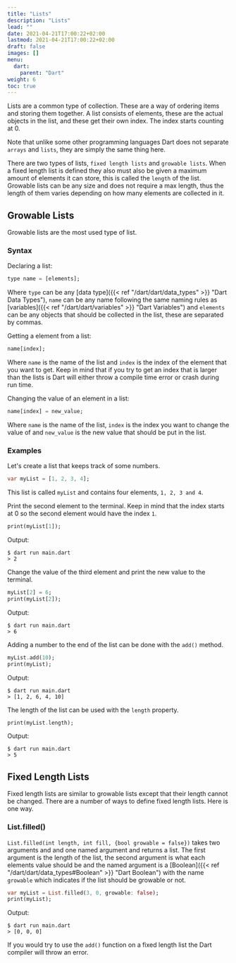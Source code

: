 ```yaml
---
title: "Lists"
description: "Lists"
lead: ""
date: 2021-04-21T17:00:22+02:00
lastmod: 2021-04-21T17:00:22+02:00
draft: false
images: []
menu: 
  dart:
    parent: "Dart"
weight: 6
toc: true
---
```


Lists are a common type of collection. These are a way of ordering items and storing them together. A list consists of elements, these are the actual objects in the list, and these get their own index. The index starts counting at 0. 

Note that unlike some other programming languages Dart does not separate `arrays` and `lists`, they are simply the same thing here.

There are two types of lists, `fixed length lists` and `growable lists`. When a fixed length list is defined they also must also be given a maximum amount of elements it can store, this is called the `length` of the list. Growable lists can be any size and does not require a max length, thus the length of them varies depending on how many elements are collected in it.

## Growable Lists

Growable lists are the most used type of list. 

### Syntax

Declaring a list:

```dart
type name = [elements];
```

Where `type` can be any [data type]({{< ref "/dart/dart/data_types" >}} "Dart Data Types"), `name` can be any name following the same naming rules as [variables]({{< ref "/dart/dart/variables" >}} "Dart Variables") and `elements` can be any objects that should be collected in the list, these are separated by commas.

Getting a element from a list:

```dart
name[index];
```

Where `name` is the name of the list and `index` is the index of the element that you want to get. Keep in mind that if you try to get an index that is larger than the lists is Dart will either throw a compile time error or crash during run time.

Changing the value of an element in a list:

```dart
name[index] = new_value;
```

Where `name` is the name of the list, `index` is the index you want to change the value of and `new_value` is the new value that should be put in the list.

### Examples

Let's create a list that keeps track of some numbers.

```dart
var myList = [1, 2, 3, 4];
```

This list is called `myList` and contains four elements, `1, 2, 3 and 4`.

Print the second element to the terminal. Keep in mind that the index starts at 0 so the second element would have the index `1`.

```dart
print(myList[1]);
```

Output:

```
$ dart run main.dart
> 2
```

Change the value of the third element and print the new value to the terminal.

```dart
myList[2] = 6;
print(myList[2]);
```

Output:

```
$ dart run main.dart
> 6
```

Adding a number to the end of the list can be done with the `add()` method.

```dart
myList.add(10);
print(myList);
```

Output:

```
$ dart run main.dart
> [1, 2, 6, 4, 10]
```

The length of the list can be used with the `length` property.

```dart
print(myList.length);
```

Output:

```
$ dart run main.dart
> 5
```

## Fixed Length Lists

Fixed length lists are similar to growable lists except that their length cannot be changed. There are a number of ways to define fixed length lists. Here is one way.

### List.filled()

`List.filled(int length, int fill, {bool growable = false})` takes two arguments and and one named argument and returns a list. The first argument is the length of the list, the second argument is what each elements value should be and the named argument is a [Boolean]({{< ref "/dart/dart/data_types#Boolean" >}} "Dart Boolean") with the name `growable` which indicates if the list should be growable or not. 

```dart
var myList = List.filled(3, 0, growable: false);
print(myList);
```

Output:

```
$ dart run main.dart
> [0, 0, 0]
```

If you would try to use the `add()` function on a fixed length list the Dart compiler will throw an error.
